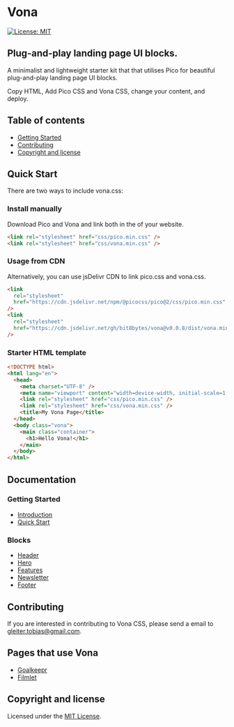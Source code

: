 # Vona

[![License: MIT](https://img.shields.io/badge/License-MIT-yellow.svg)](https://opensource.org/licenses/MIT)

## Plug-and-play landing page UI blocks.

A minimalist and lightweight starter kit that that utilises Pico for beautiful plug-and-play landing page UI blocks.

Copy HTML, Add Pico CSS and Vona CSS, change your content, and deploy.

## Table of contents

- [Getting Started](#quick-start)
- [Contributing](#contributing)
- [Copyright and license](copyright-and-license)

## Quick Start

There are two ways to include vona.css:

### Install manually

Download Pico and Vona and link both in the <head> of your website.

```html
<link rel="stylesheet" href="css/pico.min.css" />
<link rel="stylesheet" href="css/vona.min.css" />
```

### Usage from CDN

Alternatively, you can use jsDelivr CDN to link pico.css and vona.css.

```html
<link
  rel="stylesheet"
  href="https://cdn.jsdelivr.net/npm/@picocss/pico@2/css/pico.min.css"
/>
<link
  rel="stylesheet"
  href="https://cdn.jsdelivr.net/gh/bit8bytes/vona@v0.0.8/dist/vona.min.css"
/>
```

### Starter HTML template

```html
<!DOCTYPE html>
<html lang="en">
  <head>
    <meta charset="UTF-8" />
    <meta name="viewport" content="width=device-width, initial-scale=1.0" />
    <link rel="stylesheet" href="css/pico.min.css" />
    <link rel="stylesheet" href="css/vona.min.css" />
    <title>My Vona Page</title>
  </head>
  <body class="vona">
    <main class="container">
      <h1>Hello Vona!</h1>
    </main>
  </body>
</html>
```

## Documentation

### Getting Started

- [Introduction](https://vona.bit8bytes.com/docs/introduction)
- [Quick Start](https://vona.bit8bytes.com/docs/installation)

### Blocks

- [Header](https://vona.bit8bytes.com/docs/blocks/header)
- [Hero](https://vona.bit8bytes.com/docs/blocks/hero)
- [Features](https://vona.bit8bytes.com/docs/blocks/features)
- [Newsletter](https://vona.bit8bytes.com/docs/blocks/newsletter)
- [Footer](https://vona.bit8bytes.com/docs/blocks/footer)

## Contributing

If you are interested in contributing to Vona CSS, please send a email to <a href="mailto:gleiter.tobias@gmail.com">gleiter.tobias@gmail.com</a>.

## Pages that use Vona

- [Goalkeepr](https://goalkeepr.io)
- [Filmlet](https://filmlet.app)

## Copyright and license

Licensed under the [MIT License](https://github.com/bit8bytes/vona/blob/main/LICENSE).
